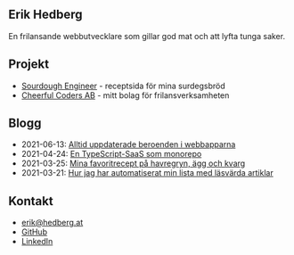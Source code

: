 ## Erik Hedberg

En frilansande webbutvecklare som gillar god mat och att lyfta tunga saker.

## Projekt

- [Sourdough Engineer](https://sourdoughengineer.com) - receptsida för mina surdegsbröd
- [Cheerful Coders AB](https://cheerfulcoders.se) - mitt bolag för frilansverksamheten

## Blogg

- 2021-06-13: [Alltid uppdaterade beroenden i webbapparna](blog/20210613-alltid-uppdaterade-beroenden-i-webbapparna.html)
- 2021-04-24: [En TypeScript-SaaS som monorepo](blog/20210424-en-typescript-saas-som-monorepo.html)
- 2021-03-25: [Mina favoritrecept på havregryn, ägg och kvarg](blog/20210325-mina-favoritrecept-pa-havregryn-agg-och-kvarg.html)
- 2021-03-21: [Hur jag har automatiserat min lista med läsvärda artiklar](blog/20210321-hur-jag-har-automatiserat-min-lista-med-lasvarda-artiklar.html)

## Kontakt

- [erik@hedberg.at](mailto:erik@hedberg.at)
- [GitHub](https://www.github.com/gish)
- [LinkedIn](https://www.linkedin.com/in/erikhedberg/)
